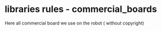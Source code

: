 # libraries rules - commercial_boards

Here all commercial board we use on the robot ( without copyright)
